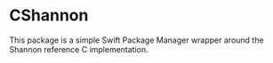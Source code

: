 # CShannon

This package is a simple Swift Package Manager wrapper around the Shannon reference C implementation.
